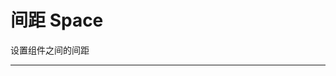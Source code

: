 # 间距 Space

设置组件之间的间距

---

<script setup>
import SpaceBasicUse from "./component/space-basic-use.md"
import SpaceVerticalOffset from "./component/space-vertical-offset.md"
import SpaceSize from "./component/space-size.md"
import SpaceAlign from "./component/space-align.md"
import SpaceWrap from "./component/space-wrap.md"
import SpaceSplit from "./component/space-split.md"
import SpaceApi from "./component/space-api.md"
import SpaceTip from "./component/space-tip.md"
</script>

<ClientOnly>
<space-basic-use />
<space-vertical-offset />
<space-size />
<space-align />
<space-wrap />
<space-split />
</ClientOnly>
<space-api />
<space-tip />
